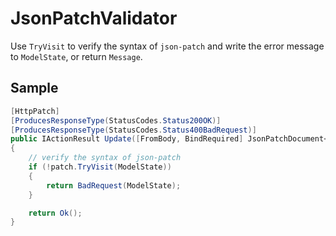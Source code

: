 # JsonPatchValidator

Use `TryVisit` to verify the syntax of `json-patch` and write the error message to `ModelState`, or return `Message`.

## Sample

```csharp
[HttpPatch]
[ProducesResponseType(StatusCodes.Status200OK)]
[ProducesResponseType(StatusCodes.Status400BadRequest)]
public IActionResult Update([FromBody, BindRequired] JsonPatchDocument<Column> patch)
{
    // verify the syntax of json-patch
    if (!patch.TryVisit(ModelState))
    {
        return BadRequest(ModelState);
    }

    return Ok();
}
```
